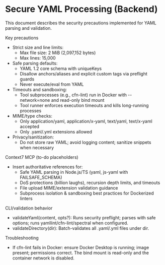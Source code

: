 # Secure YAML Processing (Backend)

This document describes the security precautions implemented for YAML parsing and validation.

Key precautions
- Strict size and line limits:
  - Max file size: 2 MiB (2,097,152 bytes)
  - Max lines: 15,000
- Safe parsing defaults:
  - YAML 1.2 core schema with uniqueKeys
  - Disallow anchors/aliases and explicit custom tags via preflight guards
  - Never execute/eval from YAML
- Timeouts and sandboxing:
  - Tool subprocesses (e.g., cfn-lint) run in Docker with --network=none and read-only bind mount
  - Tool runner enforces execution timeouts and kills long-running processes
- MIME/type checks:
  - Only application/yaml, application/x-yaml, text/yaml, text/x-yaml accepted
  - Only .yaml/.yml extensions allowed
- Privacy/sanitization:
  - Do not store raw YAML; avoid logging content; sanitize snippets when necessary

Context7 MCP (to-do placeholders)
- Insert authoritative references for:
  - Safe YAML parsing in Node.js/TS (yaml, js-yaml with FAILSAFE_SCHEMA)
  - DoS protections (billion laughs), recursion depth limits, and timeouts
  - File upload MIME/extension validation guidance
  - Subprocess isolation & sandboxing best practices for Dockerized linters

CLI/validation behavior
- validateYaml(content, opts?): Runs security preflight; parses with safe options; runs yamllint/cfn-lint/spectral when configured.
- validateDirectory(dir): Batch-validates all .yaml/.yml files under dir.

Troubleshooting
- If cfn-lint fails in Docker: ensure Docker Desktop is running; image present; permissions correct. The bind mount is read-only and the container network is disabled.